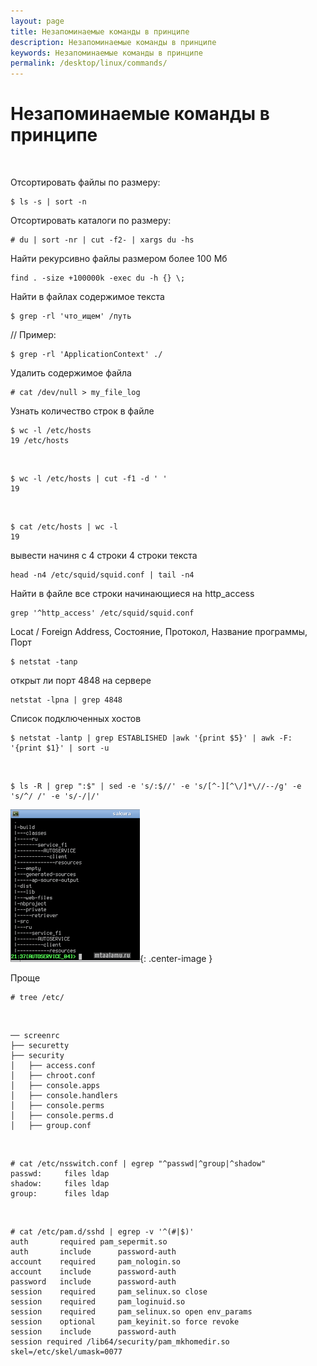 ```yaml
---
layout: page
title: Незапоминаемые команды в принципе
description: Незапоминаемые команды в принципе
keywords: Незапоминаемые команды в принципе
permalink: /desktop/linux/commands/
---
```


# Незапоминаемые команды в принципе

<br/>

Отсортировать файлы по размеру:

    $ ls -s | sort -n

Отсортировать каталоги по размеру:

    # du | sort -nr | cut -f2- | xargs du -hs

Найти рекурсивно файлы размером более 100 Мб

    find . -size +100000k -exec du -h {} \;

Найти в файлах содержимое текста

    $ grep -rl 'что_ищем' /путь

// Пример:

    $ grep -rl 'ApplicationContext' ./

<!--
Какие порты используются приложениями:
ps -ef | grep java | grep "netcracker/config" | sed 's/^[a-zA-Z]\{1,\}[[:space:]]*\([0-9]\{1,5\}\).*\(\-Xmx[0-9]*m\).*t3.\{3\}\([a-zA-Z\.0-9]*:[0-9]\{4\}\)[[:space:]].*\-Dnetcracker\.home=\([^[:space:]]\{1,\}\).*$/\1\t\2\t\3\t\4/' | sort

-->

Удалить содержимое файла

    # cat /dev/null > my_file_log

Узнать количество строк в файле

    $ wc -l /etc/hosts
    19 /etc/hosts

<br/>

    $ wc -l /etc/hosts | cut -f1 -d ' '
    19

<br/>

    $ cat /etc/hosts | wc -l
    19

вывести начиня с 4 строки 4 строки текста

    head -n4 /etc/squid/squid.conf | tail -n4

Найти в файле все строки начинающиеся на http_access

    grep '^http_access' /etc/squid/squid.conf

Locat / Foreign Address, Состояние, Протокол, Название программы, Порт

    $ netstat -tanp

открыт ли порт 4848 на сервере

    netstat -lpna | grep 4848

Список подключенных хостов

    $ netstat -lantp | grep ESTABLISHED |awk '{print $5}' | awk -F: '{print $1}' | sort -u

<br/>

    $ ls -R | grep ":$" | sed -e 's/:$//' -e 's/[^-][^\/]*\//--/g' -e 's/^/ /' -e 's/-/|/'

![mtaalamu](/img/mtaalamu.png 'mtaalamu'){: .center-image }

Проще

    # tree /etc/

<br/>

    ── screenrc
    ├── securetty
    ├── security
    │   ├── access.conf
    │   ├── chroot.conf
    │   ├── console.apps
    │   ├── console.handlers
    │   ├── console.perms
    │   ├── console.perms.d
    │   ├── group.conf

<br/>

    # cat /etc/nsswitch.conf | egrep "^passwd|^group|^shadow"
    passwd:     files ldap
    shadow:     files ldap
    group:      files ldap

<br/>

    # cat /etc/pam.d/sshd | egrep -v '^(#|$)'
    auth	   required	pam_sepermit.so
    auth       include      password-auth
    account    required     pam_nologin.so
    account    include      password-auth
    password   include      password-auth
    session    required     pam_selinux.so close
    session    required     pam_loginuid.so
    session    required     pam_selinux.so open env_params
    session    optional     pam_keyinit.so force revoke
    session    include      password-auth
    session required /lib64/security/pam_mkhomedir.so skel=/etc/skel/umask=0077
